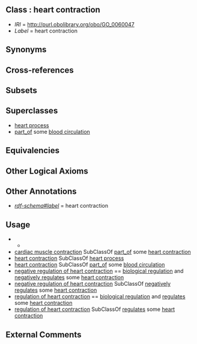 
## Class : heart contraction

 * *IRI* = http://purl.obolibrary.org/obo/GO_0060047
 * *Label* = heart contraction

## Synonyms


## Cross-references


## Subsets


## Superclasses

 * [heart process](../../GO/15/GO_0003015.md)
 * [part_of](../../BFO/50/BFO_0000050.md) some [blood circulation](../../GO/15/GO_0008015.md)

## Equivalencies


## Other Logical Axioms


## Other Annotations

 * *[rdf-schema#label](../../el/rdf-schema#label.md)* = heart contraction

## Usage

 * -
 * [cardiac muscle contraction](../../GO/48/GO_0060048.md) SubClassOf [part_of](../../BFO/50/BFO_0000050.md) some [heart contraction](../../GO/47/GO_0060047.md)
 * [heart contraction](../../GO/47/GO_0060047.md) SubClassOf [heart process](../../GO/15/GO_0003015.md)
 * [heart contraction](../../GO/47/GO_0060047.md) SubClassOf [part_of](../../BFO/50/BFO_0000050.md) some [blood circulation](../../GO/15/GO_0008015.md)
 * [negative regulation of heart contraction](../../GO/22/GO_0045822.md) == [biological regulation](../../GO/07/GO_0065007.md) and [negatively regulates](../../RO/12/RO_0002212.md) some [heart contraction](../../GO/47/GO_0060047.md)
 * [negative regulation of heart contraction](../../GO/22/GO_0045822.md) SubClassOf [negatively regulates](../../RO/12/RO_0002212.md) some [heart contraction](../../GO/47/GO_0060047.md)
 * [regulation of heart contraction](../../GO/16/GO_0008016.md) == [biological regulation](../../GO/07/GO_0065007.md) and [regulates](../../RO/11/RO_0002211.md) some [heart contraction](../../GO/47/GO_0060047.md)
 * [regulation of heart contraction](../../GO/16/GO_0008016.md) SubClassOf [regulates](../../RO/11/RO_0002211.md) some [heart contraction](../../GO/47/GO_0060047.md)

## External Comments

